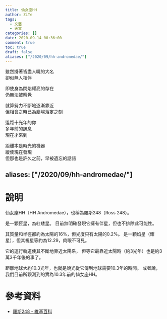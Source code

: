 ```yaml
---
title: 仙女座HH
author: ZiTe
tags:
  - 文藝
  - 天文
categories: []
date: 2020-09-14 00:36:00
comment: true
toc: true
draft: false
aliases: ["/2020/09/hh-andromedae/"]
---
```

雖然掛著皆盡人曉的大名  
卻似無人相伴  

即使身為閃焰耀亮的存在  
仍無法被察覺  

就算努力不斷地逐漸靠近  
但相會之時已為塵埃落定之刻  

遙距十光年的你  
多年前的訊息  
現在才來到  

距離本是時光的機器  
縱使現在發現  
但那也是許久之前，早被遺忘的話語  

<!--more-->

aliases: ["/2020/09/hh-andromedae/"]
---

# 說明

仙女座HH（HH Andromedae），也稱為羅斯248（Ross 248）。

是一顆恆星，為紅矮星。
目前無明確發現它擁有伴星，但也不排除此可能性。

其質量和半徑都約為太陽的16%，但光度只有太陽的0.2%。
是一顆焰星（耀星），但其視星等約為12.29，肉眼不可見。

它的運行軌道使其不斷地靠近太陽系，
但等它最靠近太陽時（約3光年）也是約3萬3千年後的事了。

距離地球大約10.3光年，也就是說光從它傳到地球需要10.3年的時間。
或者說，我們目前所觀測到的實為10.3年前的仙女座HH。


# 參考資料
* [羅斯248 - 維基百科](https://zh.wikipedia.org/wiki/%E7%BD%97%E6%96%AF248)
